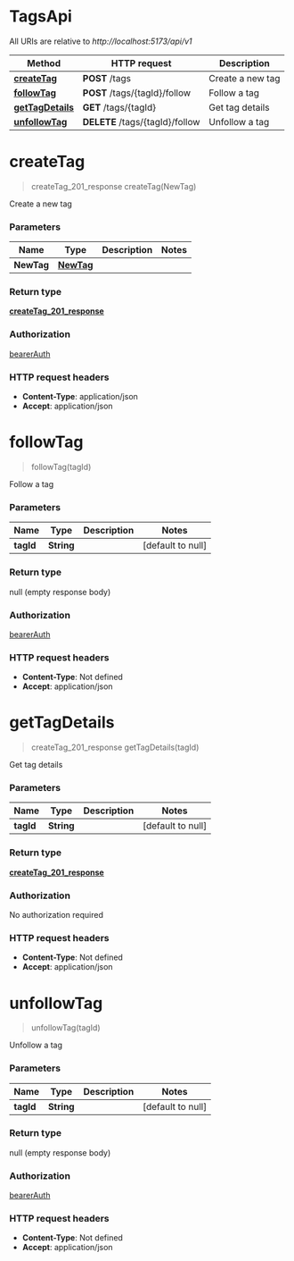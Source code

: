 # TagsApi

All URIs are relative to *http://localhost:5173/api/v1*

| Method | HTTP request | Description |
|------------- | ------------- | -------------|
| [**createTag**](TagsApi.md#createTag) | **POST** /tags | Create a new tag |
| [**followTag**](TagsApi.md#followTag) | **POST** /tags/{tagId}/follow | Follow a tag |
| [**getTagDetails**](TagsApi.md#getTagDetails) | **GET** /tags/{tagId} | Get tag details |
| [**unfollowTag**](TagsApi.md#unfollowTag) | **DELETE** /tags/{tagId}/follow | Unfollow a tag |


<a name="createTag"></a>
# **createTag**
> createTag_201_response createTag(NewTag)

Create a new tag

### Parameters

|Name | Type | Description  | Notes |
|------------- | ------------- | ------------- | -------------|
| **NewTag** | [**NewTag**](../Models/NewTag.md)|  | |

### Return type

[**createTag_201_response**](../Models/createTag_201_response.md)

### Authorization

[bearerAuth](../README.md#bearerAuth)

### HTTP request headers

- **Content-Type**: application/json
- **Accept**: application/json

<a name="followTag"></a>
# **followTag**
> followTag(tagId)

Follow a tag

### Parameters

|Name | Type | Description  | Notes |
|------------- | ------------- | ------------- | -------------|
| **tagId** | **String**|  | [default to null] |

### Return type

null (empty response body)

### Authorization

[bearerAuth](../README.md#bearerAuth)

### HTTP request headers

- **Content-Type**: Not defined
- **Accept**: application/json

<a name="getTagDetails"></a>
# **getTagDetails**
> createTag_201_response getTagDetails(tagId)

Get tag details

### Parameters

|Name | Type | Description  | Notes |
|------------- | ------------- | ------------- | -------------|
| **tagId** | **String**|  | [default to null] |

### Return type

[**createTag_201_response**](../Models/createTag_201_response.md)

### Authorization

No authorization required

### HTTP request headers

- **Content-Type**: Not defined
- **Accept**: application/json

<a name="unfollowTag"></a>
# **unfollowTag**
> unfollowTag(tagId)

Unfollow a tag

### Parameters

|Name | Type | Description  | Notes |
|------------- | ------------- | ------------- | -------------|
| **tagId** | **String**|  | [default to null] |

### Return type

null (empty response body)

### Authorization

[bearerAuth](../README.md#bearerAuth)

### HTTP request headers

- **Content-Type**: Not defined
- **Accept**: application/json

